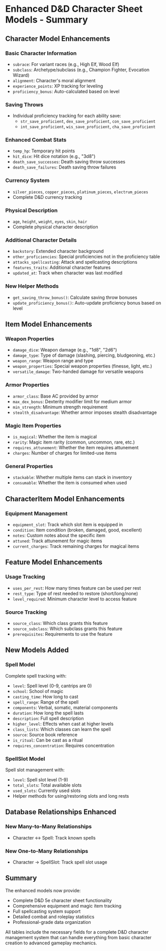# Enhanced D&D Character Sheet Models - Summary

## Character Model Enhancements

### Basic Character Information
- `subrace`: For variant races (e.g., High Elf, Wood Elf)
- `subclass`: Archetype/subclass (e.g., Champion Fighter, Evocation Wizard)
- `alignment`: Character's moral alignment
- `experience_points`: XP tracking for leveling
- `proficiency_bonus`: Auto-calculated based on level

### Saving Throws
- Individual proficiency tracking for each ability save:
  - `str_save_proficient`, `dex_save_proficient`, `con_save_proficient`
  - `int_save_proficient`, `wis_save_proficient`, `cha_save_proficient`

### Enhanced Combat Stats
- `temp_hp`: Temporary hit points
- `hit_dice`: Hit dice notation (e.g., "3d8")
- `death_save_successes`: Death saving throw successes
- `death_save_failures`: Death saving throw failures

### Currency System
- `silver_pieces`, `copper_pieces`, `platinum_pieces`, `electrum_pieces`
- Complete D&D currency tracking

### Physical Description
- `age`, `height`, `weight`, `eyes`, `skin`, `hair`
- Complete physical character description

### Additional Character Details
- `backstory`: Extended character background
- `other_proficiencies`: Special proficiencies not in the proficiency table
- `attacks_spellcasting`: Attack and spellcasting descriptions
- `features_traits`: Additional character features
- `updated_at`: Track when character was last modified

### New Helper Methods
- `get_saving_throw_bonus()`: Calculate saving throw bonuses
- `update_proficiency_bonus()`: Auto-update proficiency bonus based on level

## Item Model Enhancements

### Weapon Properties
- `damage_dice`: Weapon damage (e.g., "1d8", "2d6")
- `damage_type`: Type of damage (slashing, piercing, bludgeoning, etc.)
- `weapon_range`: Weapon range and type
- `weapon_properties`: Special weapon properties (finesse, light, etc.)
- `versatile_damage`: Two-handed damage for versatile weapons

### Armor Properties
- `armor_class`: Base AC provided by armor
- `max_dex_bonus`: Dexterity modifier limit for medium armor
- `min_strength`: Minimum strength requirement
- `stealth_disadvantage`: Whether armor imposes stealth disadvantage

### Magic Item Properties
- `is_magical`: Whether the item is magical
- `rarity`: Magic item rarity (common, uncommon, rare, etc.)
- `requires_attunement`: Whether the item requires attunement
- `charges`: Number of charges for limited-use items

### General Properties
- `stackable`: Whether multiple items can stack in inventory
- `consumable`: Whether the item is consumed when used

## CharacterItem Model Enhancements

### Equipment Management
- `equipment_slot`: Track which slot item is equipped in
- `condition`: Item condition (broken, damaged, good, excellent)
- `notes`: Custom notes about the specific item
- `attuned`: Track attunement for magic items
- `current_charges`: Track remaining charges for magical items

## Feature Model Enhancements

### Usage Tracking
- `uses_per_rest`: How many times feature can be used per rest
- `rest_type`: Type of rest needed to restore (short/long/none)
- `level_required`: Minimum character level to access feature

### Source Tracking
- `source_class`: Which class grants this feature
- `source_subclass`: Which subclass grants this feature
- `prerequisites`: Requirements to use the feature

## New Models Added

### Spell Model
Complete spell tracking with:
- `level`: Spell level (0-9, cantrips are 0)
- `school`: School of magic
- `casting_time`: How long to cast
- `spell_range`: Range of the spell
- `components`: Verbal, somatic, material components
- `duration`: How long the spell lasts
- `description`: Full spell description
- `higher_level`: Effects when cast at higher levels
- `class_lists`: Which classes can learn the spell
- `source`: Source book reference
- `is_ritual`: Can be cast as a ritual
- `requires_concentration`: Requires concentration

### SpellSlot Model
Spell slot management with:
- `level`: Spell slot level (1-9)
- `total_slots`: Total available slots
- `used_slots`: Currently used slots
- Helper methods for using/restoring slots and long rests

## Database Relationships Enhanced

### New Many-to-Many Relationships
- Character ↔ Spell: Track known spells

### New One-to-Many Relationships
- Character → SpellSlot: Track spell slot usage

## Summary

The enhanced models now provide:
- Complete D&D 5e character sheet functionality
- Comprehensive equipment and magic item tracking
- Full spellcasting system support
- Detailed combat and roleplay statistics
- Professional-grade data organization

All tables include the necessary fields for a complete D&D character management system that can handle everything from basic character creation to advanced gameplay mechanics.
